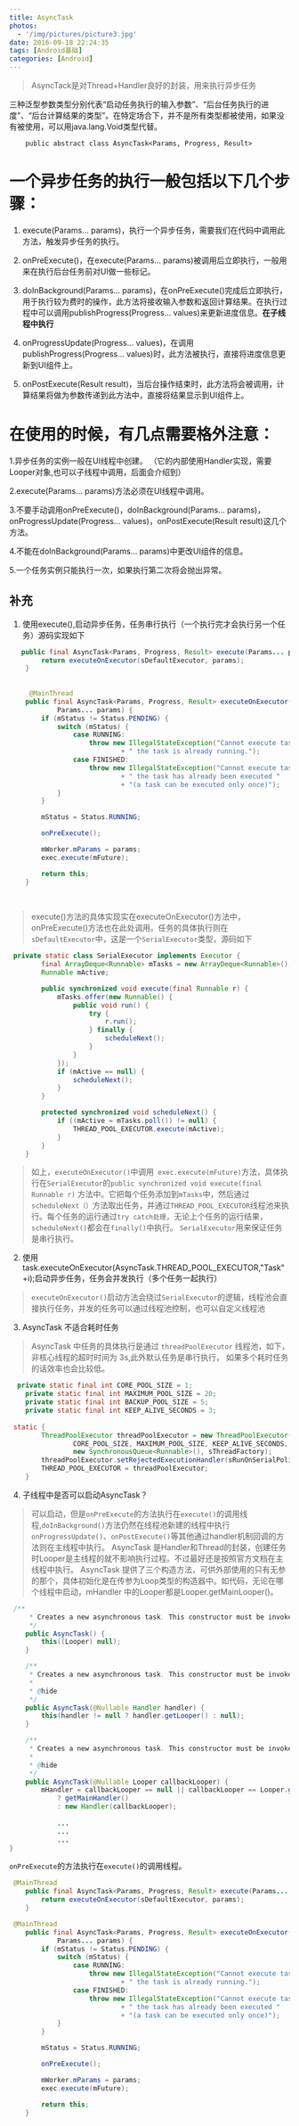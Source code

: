 ```yaml
---
title: AsyncTask
photos:
  - '/img/pictures/picture3.jpg'
date: 2016-09-18 22:24:35
tags: [Android基础]
categories: [Android]
---
```

> AsyncTack是对Thread+Handler良好的封装，用来执行异步任务

<!--more-->

三种泛型参数类型分别代表“启动任务执行的输入参数”、“后台任务执行的进度”、“后台计算结果的类型”。在特定场合下，并不是所有类型都被使用，如果没有被使用，可以用java.lang.Void类型代替。

```
    public abstract class AsyncTask<Params, Progress, Result>  
```

# 一个异步任务的执行一般包括以下几个步骤：

1. execute(Params... params)，执行一个异步任务，需要我们在代码中调用此方法，触发异步任务的执行。

2. onPreExecute()，在execute(Params... params)被调用后立即执行，一般用来在执行后台任务前对UI做一些标记。

3. doInBackground(Params... params)，在onPreExecute()完成后立即执行，用于执行较为费时的操作，此方法将接收输入参数和返回计算结果。在执行过程中可以调用publishProgress(Progress... values)来更新进度信息。**在子线程中执行**

4. onProgressUpdate(Progress... values)，在调用publishProgress(Progress... values)时，此方法被执行，直接将进度信息更新到UI组件上。

5. onPostExecute(Result result)，当后台操作结束时，此方法将会被调用，计算结果将做为参数传递到此方法中，直接将结果显示到UI组件上。


# 在使用的时候，有几点需要格外注意：

1.异步任务的实例一般在UI线程中创建。
（它的内部使用Handler实现，需要Looper对象,也可以子线程中调用，后面会介绍到）

2.execute(Params... params)方法必须在UI线程中调用。

3.不要手动调用onPreExecute()，doInBackground(Params... params)，onProgressUpdate(Progress... values)，onPostExecute(Result result)这几个方法。

4.不能在doInBackground(Params... params)中更改UI组件的信息。

5.一个任务实例只能执行一次，如果执行第二次将会抛出异常。



## 补充
1. 使用execute(),启动异步任务，任务串行执行（一个执行完才会执行另一个任务）源码实现如下

```java
   public final AsyncTask<Params, Progress, Result> execute(Params... params) {
        return executeOnExecutor(sDefaultExecutor, params);
    }
    
    
     @MainThread
    public final AsyncTask<Params, Progress, Result> executeOnExecutor(Executor exec,
            Params... params) {
        if (mStatus != Status.PENDING) {
            switch (mStatus) {
                case RUNNING:
                    throw new IllegalStateException("Cannot execute task:"
                            + " the task is already running.");
                case FINISHED:
                    throw new IllegalStateException("Cannot execute task:"
                            + " the task has already been executed "
                            + "(a task can be executed only once)");
            }
        }

        mStatus = Status.RUNNING;

        onPreExecute();

        mWorker.mParams = params;
        exec.execute(mFuture);

        return this;
    }
    
    
```
> execute()方法的具体实现实在executeOnExecutor()方法中， onPreExecute()方法也在此处调用。任务的具体执行则在`sDefaultExecutor`中，这是一个`SerialExecutor`类型，源码如下

```java
 private static class SerialExecutor implements Executor {
        final ArrayDeque<Runnable> mTasks = new ArrayDeque<Runnable>();
        Runnable mActive;

        public synchronized void execute(final Runnable r) {
            mTasks.offer(new Runnable() {
                public void run() {
                    try {
                        r.run();
                    } finally {
                        scheduleNext();
                    }
                }
            });
            if (mActive == null) {
                scheduleNext();
            }
        }

        protected synchronized void scheduleNext() {
            if ((mActive = mTasks.poll()) != null) {
                THREAD_POOL_EXECUTOR.execute(mActive);
            }
        }
    }
```
> 如上，`executeOnExecutor()`中调用` exec.execute(mFuture)`方法，具体执行在`SerialExecutor`的`public synchronized void execute(final Runnable r)`
方法中。它把每个任务添加到`mTasks`中，然后通过`scheduleNext（）`方法取出任务，并通过`THREAD_POOL_EXECUTOR`线程池来执行。每个任务的运行通过`try catch处理`，无论上个任务的运行结果，`scheduleNext()`都会在`finally()`中执行。
`SerialExecutor`用来保证任务是串行执行。



2. 使用  task.executeOnExecutor(AsyncTask.THREAD_POOL_EXECUTOR,"Task"+i);启动异步任务，任务会并发执行（多个任务一起执行）

> `executeOnExecutor()`启动方法会绕过`SerialExecutor`的逻辑，线程池会直接执行任务，并发的任务可以通过线程池控制，也可以自定义线程池

3. AsyncTask 不适合耗时任务

> AsyncTask 中任务的具体执行是通过 `threadPoolExecutor` 线程池，如下，非核心线程的超时时间为 3s,此外默认任务是串行执行，
如果多个耗时任务的话效率也会比较低。
```java
  private static final int CORE_POOL_SIZE = 1;
    private static final int MAXIMUM_POOL_SIZE = 20;
    private static final int BACKUP_POOL_SIZE = 5;
    private static final int KEEP_ALIVE_SECONDS = 3;
    
 static {
        ThreadPoolExecutor threadPoolExecutor = new ThreadPoolExecutor(
                CORE_POOL_SIZE, MAXIMUM_POOL_SIZE, KEEP_ALIVE_SECONDS, TimeUnit.SECONDS,
                new SynchronousQueue<Runnable>(), sThreadFactory);
        threadPoolExecutor.setRejectedExecutionHandler(sRunOnSerialPolicy);
        THREAD_POOL_EXECUTOR = threadPoolExecutor;
    }

```
4. 子线程中是否可以启动AsyncTask？

> 可以启动，但是`onPreExecute`的方法执行在`execute()`的调用线程,`doInBackground()`方法仍然在线程池新建的线程中执行
> `onProgressUpdate()`、`onPostExecute()`等其他通过handler机制回调的方法则在主线程中执行。
> AsyncTask 是Handler和Thread的封装，创建任务时Looper是主线程的就不影响执行过程。不过最好还是按照官方文档在主线程中执行。
> AsyncTask 提供了三个构造方法，可供外部使用的只有无参的那个，具体初始化是在传参为Loop类型的构造器中。如代码，无论在哪个线程中启动，mHandler 中的Looper都是Looper.getMainLooper()。

```java
 /**
     * Creates a new asynchronous task. This constructor must be invoked on the UI thread.
     */
    public AsyncTask() {
        this((Looper) null);
    }

    /**
     * Creates a new asynchronous task. This constructor must be invoked on the UI thread.
     *
     * @hide
     */
    public AsyncTask(@Nullable Handler handler) {
        this(handler != null ? handler.getLooper() : null);
    }

    /**
     * Creates a new asynchronous task. This constructor must be invoked on the UI thread.
     *
     * @hide
     */
    public AsyncTask(@Nullable Looper callbackLooper) {
        mHandler = callbackLooper == null || callbackLooper == Looper.getMainLooper()
            ? getMainHandler()
            : new Handler(callbackLooper);
            
            ...
            ...
            ...
}
```
`onPreExecute`的方法执行在`execute()`的调用线程。

```java
 @MainThread
    public final AsyncTask<Params, Progress, Result> execute(Params... params) {
        return executeOnExecutor(sDefaultExecutor, params);
    }

 @MainThread
    public final AsyncTask<Params, Progress, Result> executeOnExecutor(Executor exec,
            Params... params) {
        if (mStatus != Status.PENDING) {
            switch (mStatus) {
                case RUNNING:
                    throw new IllegalStateException("Cannot execute task:"
                            + " the task is already running.");
                case FINISHED:
                    throw new IllegalStateException("Cannot execute task:"
                            + " the task has already been executed "
                            + "(a task can be executed only once)");
            }
        }

        mStatus = Status.RUNNING;

        onPreExecute();

        mWorker.mParams = params;
        exec.execute(mFuture);

        return this;
    }


```

